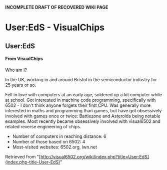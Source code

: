 **INCOMPLETE DRAFT OF RECOVERED WIKI PAGE**

# User:EdS - VisualChips

## User:EdS

#### From VisualChips

Who am I?

In the UK, working in and around Bristol in the semiconductor industry for 25 years or so.

Fell in love with computers at an early age, soldered up a kit computer while at school. Got interested in machine code programming, specifically with 6502 - I don't think anyone forgets their first CPU.  Was generally more interested in maths and programming than games, but have got obsessively involved with games once or twice: Battlezone and Asteroids being notable examples.  Most recently became obsessively involved with visual6502 and related reverse engineering of chips.

- Number of computers in reaching distance: 6
- Number of those based on 6502: 4
- Most-visited websites: 6502.org, lwn.net

Retrieved from "[http://visual6502.org/wiki/index.php?title=User:EdS](index.php-title-User-EdS)"

